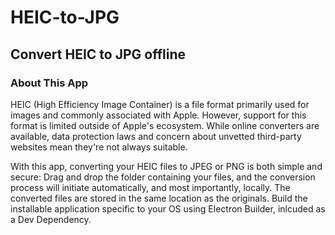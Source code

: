 # HEIC-to-JPG

## Convert HEIC to JPG offline

### About This App

HEIC (High Efficiency Image Container) is a file format primarily used for images and commonly associated with Apple. However, support for this format is limited outside of Apple's ecosystem. While online converters are available, data protection laws and concern about unvetted third-party websites mean they're not always suitable.

With this app, converting your HEIC files to JPEG or PNG is both simple and secure: Drag and drop the folder containing your files, and the conversion process will initiate automatically, and most importantly, locally. The converted files are stored in the same location as the originals. Build the installable application specific to your OS using Electron Builder, inlcuded as a Dev Dependency.
